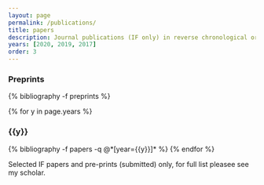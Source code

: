 ```yaml
---
layout: page
permalink: /publications/
title: papers
description: Journal publications (IF only) in reverse chronological order starting with pre-prints.
years: [2020, 2019, 2017]
order: 3
---
```



<h3 class="year">Preprints</h3>
{% bibliography -f preprints %}

{% for y in page.years %}
  <h3 class="year">{{y}}</h3>
  {% bibliography -f papers -q @*[year={{y}}]* %}
{% endfor %}

Selected IF papers and pre-prints (submitted) only, for full list pleasee see my scholar.

